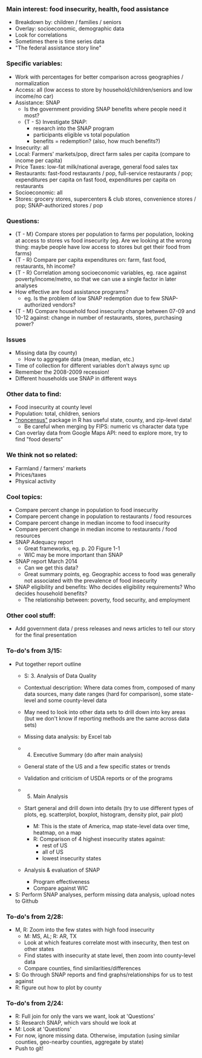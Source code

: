 ### Main interest: food insecurity, health, food assistance
- Breakdown by: children / families / seniors
- Overlay: socioeconomic, demographic data
- Look for correlations
- Sometimes there is time series data
- "The federal assistance story line"

### Specific variables:
- Work with percentages for better comparison across geographies / normalization
- Access: all (low access to store by household/children/seniors and low income/no car)
- Assistance: SNAP
  - Is the government providing SNAP benefits where people need it most?
  - {T - S} Investigate SNAP:
    - research into the SNAP program
    - participants eligible vs total population
    - benefits = redemption?  (also, how much benefits?)
- Insecurity: all
- Local: Farmers' markets/pop, direct farm sales per capita (compare to income per capita)
- Price Taxes: low-fat milk/national average, general food sales tax
- Restaurants: fast-food restaurants / pop, full-service restaurants / pop; expenditures per capita on fast food, expenditures per capita on restaurants
- Socioeconomic: all
- Stores: grocery stores, supercenters & club stores, convenience stores / pop; SNAP-authorized stores / pop

### Questions:
- {T - M} Compare stores per population to farms per population, looking at access to stores vs food insecurity (eg. Are we looking at the wrong thing: maybe people have low access to stores but get their food from farms)
- {T - R} Compare per capita expenditures on: farm, fast food, restaurants, hh income?
- {T - R} Correlation among socioeconomic variables, eg. race against poverty/income/metro, so that we can use a single factor in later analyses
- How effective are food assistance programs?
  - eg. Is the problem of low SNAP redemption due to few SNAP-authorized vendors?
- {T - M} Compare household food insecurity change between 07-09 and 10-12 against: change in number of restaurants, stores, purchasing power?

### Issues
- Missing data (by county)
    - How to aggregate data (mean, median, etc.)
- Time of collection for different variables don't always sync up
- Remember the 2008-2009 recession!
- Different households use SNAP in different ways

### Other data to find:
- Food insecurity at county level
- Population: total, children, seniors
- ["noncensus"](https://cran.r-project.org/web/packages/noncensus/noncensus.pdf) package in R has useful state, county, and zip-level data!
  - Be careful when merging by FIPS: numeric vs character data type
- Can overlay data from Google Maps API: need to explore more, try to find "food deserts"

### We think not so related:
- Farmland / farmers' markets
- Prices/taxes
- Physical activity

### Cool topics:
- Compare percent change in population to food insecurity
- Compare percent change in population to restaurants / food resources
- Compare percent change in median income to food insecurity
- Compare percent change in median income to restaurants / food resources
- SNAP Adequacy report
  - Great frameworks, eg. p. 20 Figure 1-1
  - WIC may be more important than SNAP
- SNAP report March 2014
  - Can we get this data?
  - Great summary points, eg. Geographic access to food was generally not associated with the prevalence of food insecurity
- SNAP eligibility and benefits: Who decides eligibility requirements?  Who decides household benefits?
  - The relationship between: poverty, food security, and employment

### Other cool stuff:
- Add government data / press releases and news articles to tell our story for the final presentation

### To-do's from 3/15:
- Put together report outline
  - S: 3. Analysis of Data Quality
  - Contextual description: Where data comes from, composed of many data sources, many date ranges (hard for comparison), some state-level and some county-level data
  - May need to look into other data sets to drill down into key areas (but we don't know if reporting methods are the same across data sets)
  - Missing data analysis: by Excel tab
  
  - 4. Executive Summary (do after main analysis)
  - General state of the US and a few specific states or trends
  - Validation and criticism of USDA reports or of the programs
  
  - 5. Main Analysis
  - Start general and drill down into details (try to use different types of plots, eg. scatterplot, boxplot, histogram, density plot, pair plot)
    - M: This is the state of America, map state-level data over time, heatmap, on a map
    - R: Comparison of 4 highest insecurity states against:
      - rest of US
      - all of US
      - lowest insecurity states
  - Analysis & evaluation of SNAP
    - Program effectiveness
    - Compare against WIC
- S: Perform SNAP analyses, perform missing data analysis, upload notes to Github

### To-do's from 2/28:
- M, R: Zoom into the few states with high food insecurity
  - M: MS, AL; R: AR, TX
  - Look at which features correlate most with insecurity, then test on other states
  - Find states with insecurity at state level, then zoom into county-level data
  - Compare counties, find similarities/differences
- S: Go through SNAP reports and find graphs/relationships for us to test against
- R: figure out how to plot by county

### To-do's from 2/24:
- R: Full join for only the vars we want, look at 'Questions'
- S: Research SNAP, which vars should we look at
- M: Look at 'Questions'
- For now, ignore missing data.  Otherwise, imputation (using similar counties, geo-nearby counties, aggregate by state)
- Push to git!